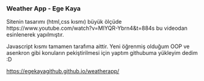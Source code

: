 ### Weather App - Ege Kaya

<p>Sitenin tasarımı (html,css kısmı) büyük ölçüde https://www.youtube.com/watch?v=MIYQR-Ybrn4&t=884s bu videodan esinlenerek yapılmıştır.</p>
<p>Javascript kısmı tamamen tarafıma aittir. Yeni öğrenmiş olduğum OOP ve asenkron gibi konuların pekiştirilmesi için yaptım githubuma yükleyim dedim :D</p>

https://egekayagithub.github.io/weatherapp/
